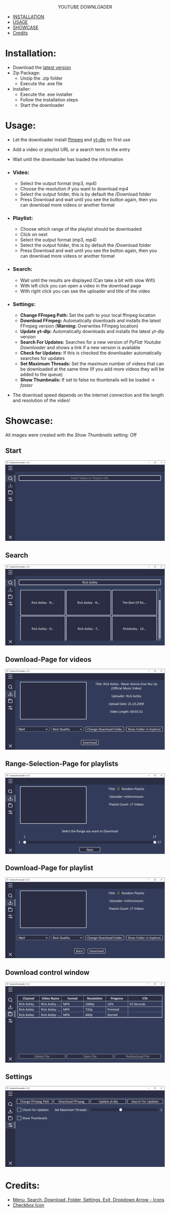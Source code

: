 <div align="center">
YOUTUBE DOWNLOADER
</div>

* [INSTALLATION](#installation)
* [USAGE](#usage)
* [SHOWCASE](#showcase)
* [Credits](#credits)

# Installation:
- Download the [latest version](https://github.com/JJSS-Johannes/YT-Downloader/releases/latest)
- Zip Package:
  - Unzip the .zip folder
  - Execute the .exe file
- Installer:
  - Execute the .exe installer
  - Follow the installation steps
  - Start the downloader

# Usage:
- Let the downloader install [ffmpeg](https://ffmpeg.org/) and [yt-dlp](https://github.com/yt-dlp/yt-dlp) on first use
- Add a video or playlist URL or a search term to the entry
- Wait until the downloader has loaded the information
- ### Video:
  - Select the output format (mp3, mp4)
  - Choose the resolution if you want to download mp4
  - Select the output folder, this is by default the /Download folder
  - Press Download and wait until you see the button again, then you can download more videos or another format
- ### Playlist:
  - Choose which range of the playlist should be downloaded
  - Click on next
  - Select the output format (mp3, mp4)
  - Select the output folder, this is by default the /Download folder
  - Press Download and wait until you see the button again, then you can download more videos or another format
- ### Search:
  - Wait until the results are displayed (Can take a bit with slow Wifi)
  - With left click you can open a video in the download page
  - With right click you can see the uploader and title of the video
- ### Settings:
  - **Change FFmpeg Path:** Set the path to your local ffmpeg location
  - **Download FFmpeg:** Automatically downloads and installs the latest FFmpeg version (**Warning:** Overwrites FFmpeg location)
  - **Update yt-dlp:** Automatically downloads and installs the latest yt-dlp version
  - **Search For Updates:** Searches for a new version of *PyFlat Youtube Downloader* and shows a link if a new version is available
  - **Check for Updates:** If this is checked the downloader automatically searches for updates
  - **Set Maximum Threads:** Set the maximum number of videos that can be downloaded at the same time (If you add more videos they will be added to the queue)
  - **Show Thumbnails:** If set to false no thumbnails will be loaded -> *faster*

- The download speed depends on the internet connection and the length and resolution of the video!

# Showcase:
All images were created with the *Show Thumbnails* setting: Off
## Start

[![](showcase/Startpage.png)](#usage)
## Search

[![](showcase/Search.png)](#search)
## Download-Page for videos

[![](showcase/Download_Video.png)](#video)
## Range-Selection-Page for playlists

[![](showcase/Select_Playlist_Range.png)](#playlist)
## Download-Page for playlist

[![](showcase/Download_Playlist.png)](#playlist)
## Download control window

[![](showcase/Download_Overview.png)](#usage)
## Settings

[![](showcase/Settings.png)](#settings)

# Credits:
- <a href="https://github.com/Make-Lemonade/iconicicons">Menu, Search, Download, Folder, Settings, Exit, Dropdown Arrow - Icons</a>
- <a href="https://github.com/twbs/icons">Checkbox Icon</a>

